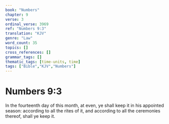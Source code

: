 ```yaml
---
book: "Numbers"
chapter: 9
verse: 3
ordinal_verse: 3969
ref: "Numbers 9:3"
translation: "KJV"
genre: "Law"
word_count: 35
topics: []
cross_references: []
grammar_tags: []
thematic_tags: [time-units, time]
tags: ["Bible","KJV","Numbers"]
---
```


# Numbers 9:3

In the fourteenth day of this month, at even, ye shall keep it in his appointed season: according to all the rites of it, and according to all the ceremonies thereof, shall ye keep it.
